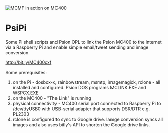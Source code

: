 
![MCMF in action on MC400](https://zedstarr.files.wordpress.com/2021/09/screen2021-09-21-152350.png)

# PsiPi
Some Pi shell scripts and Psion OPL to link the Psion MC400 to the internet via a Raspberry Pi and enable simple email/tweet sending and image conversion.

http://bit.ly/MC400cxf

Some prerequisites: 
  1. on the Pi - dosbox-x, rainbowstream, msmtp, imagemagick, rclone - all installed and configured. Psion DOS programs MCLINK.EXE and WSPCX.EXE
  2. on the MC400 - "The Link" is running
  3. physical connectivity - MC400 serial port connected to Raspberry Pi to /dev/ttyUSB0 with USB-serial adapter that supports DSR/DTR e.g. PL2303
  4. rclone is configured to sync to Google drive. Iamge conversion syncs all images and also uses bitly's API to shorten the Google drive links.
  
